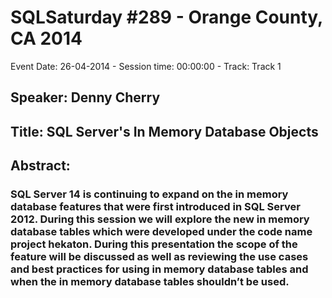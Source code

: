 # SQLSaturday #289 - Orange County, CA 2014
Event Date: 26-04-2014 - Session time: 00:00:00 - Track: Track 1
## Speaker: Denny Cherry
## Title: SQL Server's In Memory Database Objects
## Abstract:
### SQL Server 14 is continuing to expand on the in memory database features that were first introduced in SQL Server 2012.  During this session we will explore the new in memory database tables which were developed under the code name project hekaton.  During this presentation the scope of the feature will be discussed as well as reviewing the use cases and best practices for using in memory database tables and when the in memory database tables shouldn’t be used.
